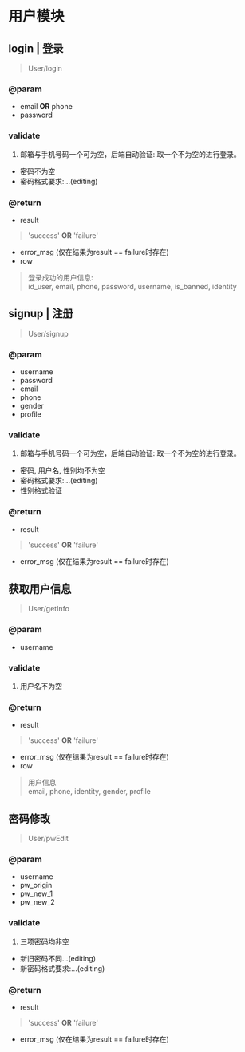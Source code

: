 # 用户模块

## login | 登录
> User/login

### @param

* email **OR** phone
* password

### validate

1. 邮箱与手机号码一个可为空，后端自动验证: 取一个不为空的进行登录。
* 密码不为空
* 密码格式要求:...(editing)

### @return

* result
> 'success' **OR** 'failure'

* error_msg	(仅在结果为result == failure时存在)
* row  
> 登录成功的用户信息:  
id_user, email, phone, password, username, is_banned, identity

## signup | 注册
> User/signup

### @param

* username
* password
* email
* phone
* gender
* profile

### validate

1. 邮箱与手机号码一个可为空，后端自动验证: 取一个不为空的进行登录。
* 密码, 用户名, 性别均不为空
* 密码格式要求:...(editing)
* 性别格式验证

### @return

* result
> 'success' **OR** 'failure'

* error_msg	(仅在结果为result == failure时存在)

## 获取用户信息
> User/getInfo

### @param

* username

### validate

1. 用户名不为空

### @return

* result
> 'success' **OR** 'failure'

* error_msg	(仅在结果为result == failure时存在)
* row
> 用户信息  
email, phone, identity, gender, profile

## 密码修改
> User/pwEdit

### @param

* username
* pw_origin
* pw_new_1
* pw_new_2

### validate

1. 三项密码均非空
* 新旧密码不同...(editing)
* 新密码格式要求:...(editing)

### @return

* result
> 'success' **OR** 'failure'

* error_msg	(仅在结果为result == failure时存在)
